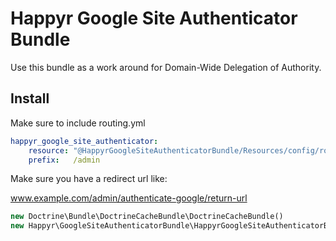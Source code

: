 # Happyr Google Site Authenticator Bundle

Use this bundle as a work around for Domain-Wide Delegation of Authority.


## Install

Make sure to include routing.yml

```yml
happyr_google_site_authenticator:
    resource: "@HappyrGoogleSiteAuthenticatorBundle/Resources/config/routing.yml"
    prefix:   /admin
```

Make sure you have a redirect url like:

www.example.com/admin/authenticate-google/return-url

```php
new Doctrine\Bundle\DoctrineCacheBundle\DoctrineCacheBundle()
new Happyr\GoogleSiteAuthenticatorBundle\HappyrGoogleSiteAuthenticatorBundle(),
```